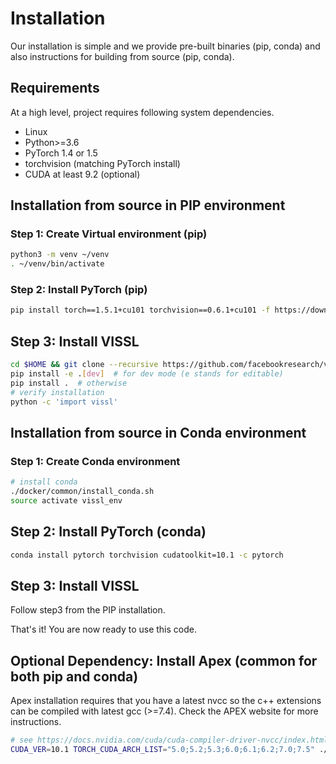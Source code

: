# Installation

Our installation is simple and we provide pre-built binaries (pip, conda) and also instructions for building from source (pip, conda).

## Requirements

At a high level, project requires following system dependencies.

- Linux
- Python>=3.6
- PyTorch 1.4 or 1.5
- torchvision (matching PyTorch install)
- CUDA at least 9.2 (optional)

## Installation from source in PIP environment

### Step 1: Create Virtual environment (pip)
```bash
python3 -m venv ~/venv
. ~/venv/bin/activate
```

### Step 2: Install PyTorch (pip)
```bash
pip install torch==1.5.1+cu101 torchvision==0.6.1+cu101 -f https://download.pytorch.org/whl/torch_stable.html
```

## Step 3: Install VISSL

```bash
cd $HOME && git clone --recursive https://github.com/facebookresearch/vissl.git && cd $HOME/vissl/
pip install -e .[dev]  # for dev mode (e stands for editable)
pip install .  # otherwise
# verify installation
python -c 'import vissl'
```

## Installation from source in Conda environment

### Step 1: Create Conda environment

```bash
# install conda
./docker/common/install_conda.sh
source activate vissl_env
```

## Step 2: Install PyTorch (conda)

```bash
conda install pytorch torchvision cudatoolkit=10.1 -c pytorch
```

## Step 3: Install VISSL
Follow step3 from the PIP installation.

That's it! You are now ready to use this code.

## Optional Dependency: Install Apex (common for both pip and conda)

Apex installation requires that you have a latest nvcc so the c++ extensions can be compiled with latest gcc (>=7.4). Check the APEX website for more instructions.

```bash
# see https://docs.nvidia.com/cuda/cuda-compiler-driver-nvcc/index.html#virtual-architecture-feature-list to select cuda architecture you want to build
CUDA_VER=10.1 TORCH_CUDA_ARCH_LIST="5.0;5.2;5.3;6.0;6.1;6.2;7.0;7.5" ./docker/common/install_apex.sh
```
